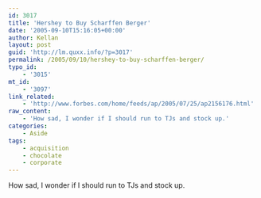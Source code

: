 ```yaml
---
id: 3017
title: 'Hershey to Buy Scharffen Berger'
date: '2005-09-10T15:16:05+00:00'
author: Kellan
layout: post
guid: 'http://lm.quxx.info/?p=3017'
permalink: /2005/09/10/hershey-to-buy-scharffen-berger/
typo_id:
    - '3015'
mt_id:
    - '3097'
link_related:
    - 'http://www.forbes.com/home/feeds/ap/2005/07/25/ap2156176.html'
raw_content:
    - 'How sad, I wonder if I should run to TJs and stock up.'
categories:
    - Aside
tags:
    - acquisition
    - chocolate
    - corporate
---
```


How sad, I wonder if I should run to TJs and stock up.